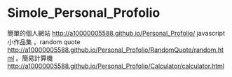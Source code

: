 # Simole_Personal_Profolio
簡單的個人網站
http://a10000005588.github.io/Personal_Profolio/
javascript小作品集
。random quote
http://a10000005588.github.io/Personal_Profolio/RandomQuote/random.html
。簡易計算機
http://a10000005588.github.io/Personal_Profolio/Calculator/calculator.html

